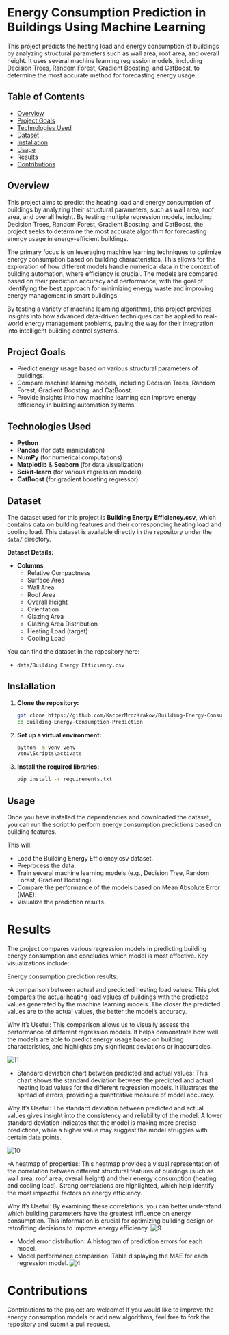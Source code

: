# Energy Consumption Prediction in Buildings Using Machine Learning

This project predicts the heating load and energy consumption of buildings by analyzing structural parameters such as wall area, roof area, and overall height. It uses several machine learning regression models, including Decision Trees, Random Forest, Gradient Boosting, and CatBoost, to determine the most accurate method for forecasting energy usage.

## Table of Contents
- [Overview](#overview)
- [Project Goals](#project-goals)
- [Technologies Used](#technologies-used)
- [Dataset](#dataset)
- [Installation](#installation)
- [Usage](#usage)
- [Results](#results)
- [Contributions](#contributions)

## Overview
This project aims to predict the heating load and energy consumption of buildings by analyzing their structural parameters, such as wall area, roof area, and overall height. By testing multiple regression models, including Decision Trees, Random Forest, Gradient Boosting, and CatBoost, the project seeks to determine the most accurate algorithm for forecasting energy usage in energy-efficient buildings.

The primary focus is on leveraging machine learning techniques to optimize energy consumption based on building characteristics. This allows for the exploration of how different models handle numerical data in the context of building automation, where efficiency is crucial. The models are compared based on their prediction accuracy and performance, with the goal of identifying the best approach for minimizing energy waste and improving energy management in smart buildings.

By testing a variety of machine learning algorithms, this project provides insights into how advanced data-driven techniques can be applied to real-world energy management problems, paving the way for their integration into intelligent building control systems.

## Project Goals
- Predict energy usage based on various structural parameters of buildings.
- Compare machine learning models, including Decision Trees, Random Forest, Gradient Boosting, and CatBoost.
- Provide insights into how machine learning can improve energy efficiency in building automation systems.

## Technologies Used
- **Python**
- **Pandas** (for data manipulation)
- **NumPy** (for numerical computations)
- **Matplotlib** & **Seaborn** (for data visualization)
- **Scikit-learn** (for various regression models)
- **CatBoost** (for gradient boosting regressor)

## Dataset

The dataset used for this project is **Building Energy Efficiency.csv**, which contains data on building features and their corresponding heating load and cooling load. This dataset is available directly in the repository under the `data/` directory.

**Dataset Details:**
- **Columns**:
  - Relative Compactness
  - Surface Area
  - Wall Area
  - Roof Area
  - Overall Height
  - Orientation
  - Glazing Area
  - Glazing Area Distribution
  - Heating Load (target)
  - Cooling Load

You can find the dataset in the repository here:
- `data/Building Energy Efficiency.csv`

## Installation

1. **Clone the repository:**
   ```bash
   git clone https://github.com/KacperMrozKrakow/Building-Energy-Consumption-Prediction.git
   cd Building-Energy-Consumption-Prediction

2. **Set up a virtual environment:**
   ```bash
   python -m venv venv
   venv\Scripts\activate

3. **Install the required libraries:**
   ```bash
   pip install -r requirements.txt

## Usage
Once you have installed the dependencies and downloaded the dataset, you can run the script to perform energy consumption predictions based on building features.

This will:

- Load the Building Energy Efficiency.csv dataset.
- Preprocess the data.
- Train several machine learning models (e.g., Decision Tree, Random Forest, Gradient Boosting).
- Compare the performance of the models based on Mean Absolute Error (MAE).
- Visualize the prediction results.

# Results
The project compares various regression models in predicting building energy consumption and concludes which model is most effective. Key visualizations include:

Energy consumption prediction results:

-A comparison between actual and predicted heating load values: This plot compares the actual heating load values of buildings with the predicted values generated by the machine learning models. The closer the predicted values are to the actual values, the better the model’s accuracy.

Why It’s Useful: This comparison allows us to visually assess the performance of different regression models. It helps demonstrate how well the models are able to predict energy usage based on building characteristics, and highlights any significant deviations or inaccuracies.

![11](https://github.com/user-attachments/assets/c83ee1ea-4784-4d7a-bfb3-46990f807bab)

- Standard deviation chart between predicted and actual values: This chart shows the standard deviation between the predicted and actual heating load values for the different regression models. It illustrates the spread of errors, providing a quantitative measure of model accuracy.

Why It’s Useful: The standard deviation between predicted and actual values gives insight into the consistency and reliability of the model. A lower standard deviation indicates that the model is making more precise predictions, while a higher value may suggest the model struggles with certain data points.
  
![10](https://github.com/user-attachments/assets/f50ecf1f-ba3e-4616-82df-95cc89ea4bf0)

-A heatmap of properties: This heatmap provides a visual representation of the correlation between different structural features of buildings (such as wall area, roof area, overall height) and their energy consumption (heating and cooling load). Strong correlations are highlighted, which help identify the most impactful factors on energy efficiency.

Why It’s Useful: By examining these correlations, you can better understand which building parameters have the greatest influence on energy consumption. This information is crucial for optimizing building design or retrofitting decisions to improve energy efficiency.
![9](https://github.com/user-attachments/assets/0c03d9ab-4040-424f-888b-9116a98ff269)

- Model error distribution: A histogram of prediction errors for each model.
- Model performance comparison: Table displaying the MAE for each regression model.
![4](https://github.com/user-attachments/assets/e92cf68b-8364-47ee-8702-cb144ea0ba9d)


# Contributions
Contributions to the project are welcome! If you would like to improve the energy consumption models or add new algorithms, feel free to fork the repository and submit a pull request.
